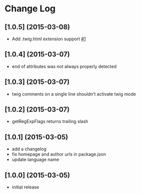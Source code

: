 # Change Log

## [1.0.5] (2015-03-08)
- Add .twig.html extension support [\#1](https://github.com/Athorcis/brackets-twig/pull/1)

## [1.0.4] (2015-03-07)
- end of attributes was not always properly detected

## [1.0.3] (2015-03-07)
- twig comments on a single line shouldn't activate twig mode

## [1.0.2] (2015-03-07)
- getRegExpFlags returns trailing slash

## [1.0.1] (2015-03-05)
- add a changelog
- fix homepage and author urls in package.json
- update language name

## [1.0.0] (2015-03-05)
- initial release
